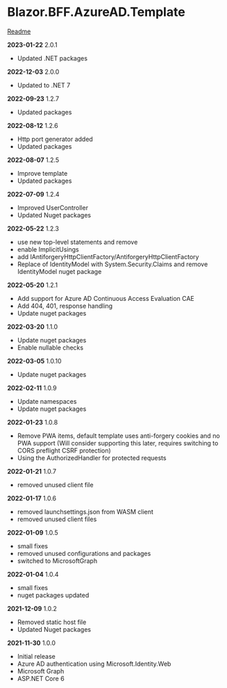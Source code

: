 # Blazor.BFF.AzureAD.Template

[Readme](https://github.com/damienbod/Blazor.BFF.AzureAD.Template/blob/main/README.md) 


**2023-01-22** 2.0.1
- Updated .NET packages

**2022-12-03** 2.0.0
- Updated to .NET 7

**2022-09-23** 1.2.7
- Updated packages

**2022-08-12** 1.2.6
- Http port generator added
- Updated packages

**2022-08-07** 1.2.5
- Improve template
- Updated packages

**2022-07-09** 1.2.4
- Improved UserController
- Updated Nuget packages

**2022-05-22** 1.2.3
- use new top-level statements and remove
- enable ImplicitUsings
- add IAntiforgeryHttpClientFactory/AntiforgeryHttpClientFactory
- Replace of IdentityModel with System.Security.Claims and remove IdentityModel nuget package

**2022-05-20** 1.2.1
- Add support for Azure AD Continuous Access Evaluation CAE
- Add 404, 401, response handling
- Update nuget packages

**2022-03-20** 1.1.0
- Update nuget packages
- Enable nullable checks

**2022-03-05** 1.0.10
- Update nuget packages

**2022-02-11** 1.0.9
- Update namespaces
- Update nuget packages

**2022-01-23** 1.0.8
- Remove PWA items, default template uses anti-forgery cookies and no PWA support
  (Will consider supporting this later, requires switching to CORS preflight CSRF protection)
- Using the AuthorizedHandler for protected requests

**2022-01-21** 1.0.7
- removed unused client file

**2022-01-17** 1.0.6
- removed launchsettings.json from WASM client
- removed unused client files

**2022-01-09** 1.0.5
- small fixes
- removed unused configurations and packages
- switched to MicrosoftGraph

**2022-01-04** 1.0.4
- small fixes
- nuget packages updated

**2021-12-09** 1.0.2
- Removed static host file
- Updated Nuget packages

**2021-11-30** 1.0.0
- Initial release 
- Azure AD authentication using Microsoft.Identity.Web
- Microsoft Graph
- ASP.NET Core 6


